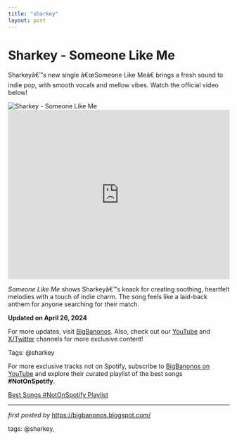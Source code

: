 ```yaml
---
title: "sharkey"
layout: post
---
```

<!-- Title of the Post -->
<h1 >Sharkey - Someone Like Me</h1> <!-- Introductory Text -->
<p >Sharkeyâ€™s new single â€œSomeone Like Meâ€ brings a fresh sound to indie pop, with smooth vocals and mellow vibes. Watch the official video below!</p> <!-- Featured Image -->
<div > <img src="https://i.scdn.co/image/ab676161000051741d9e50ebd13d5737e58d6ad8" alt="Sharkey - Someone Like Me" />
</div> <!-- YouTube Video Embed -->
<div > <iframe width="100%" height="385" src="https://www.youtube.com/embed/PvIuMzxl1a0" title="Sharkey - Someone Like Me" frameborder="0" allow="accelerometer; autoplay; clipboard-write; encrypted-media; gyroscope; picture-in-picture; web-share" referrerpolicy="strict-origin-when-cross-origin" allowfullscreen></iframe>
</div> <!-- Song Information -->
<div > <p><em>Someone Like Me</em> shows Sharkeyâ€™s knack for creating soothing, heartfelt melodies with a touch of indie charm. The song feels like a laid-back anthem for anyone searching for their match.</p> <p><strong>Updated on April 26, 2024</strong></p>
</div> <!-- Footer Links -->
<div > <p>For more updates, visit <a href="https://bigbanonos.blogspot.com/" target="_blank">BigBanonos</a>. Also, check out our <a href="https://www.youtube.com/@BigBanonos" target="_blank">YouTube</a> and <a href="https://x.com/bigbanonos" target="_blank">X/Twitter</a> channels for more exclusive content!</p>
</div> <!-- Tags -->
<p >Tags: @sharkey</p>


<!--Subscribe and Playlist Links-->
<div>
    <p>For more exclusive tracks not on Spotify, subscribe to <a href="https://www.youtube.com/@BigBanonos" target="_blank">BigBanonos on YouTube</a> and explore their curated playlist of the best songs <strong>#NotOnSpotify</strong>.</p>
    <p><a href="https://www.youtube.com/playlist?list=PLtuNtuTatqI0kFahUCbtbfenC_ET5O_tr" target="_blank">Best Songs #NotOnSpotify Playlist<br /></a></p></div>

<hr />

<p><em>first posted by</em> <a href="https://bigbanonos.blogspot.com/" rel="noopener" target="_new">https://bigbanonos.blogspot.com/</a></p>

<p>tags: @sharkey,</p>
